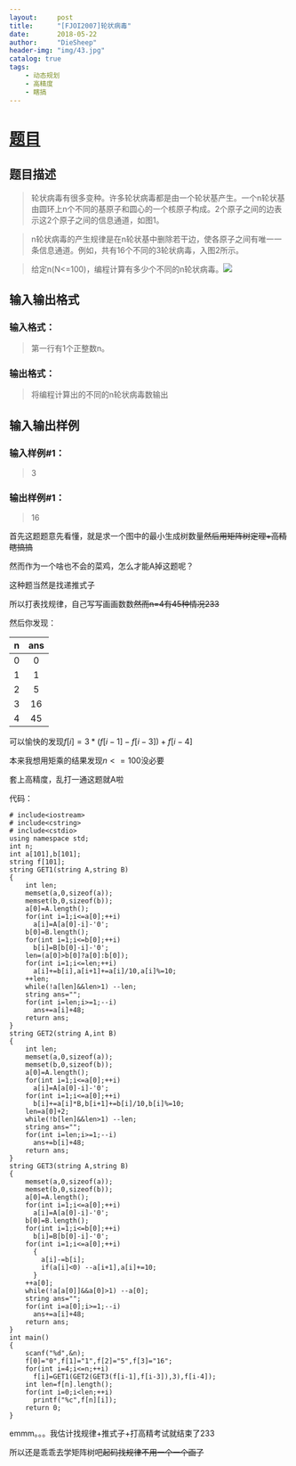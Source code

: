 ```yaml
---
layout:     post
title:      "[FJOI2007]轮状病毒"
date:       2018-05-22
author:     "DieSheep"
header-img: "img/43.jpg"
catalog: true
tags:
    - 动态规划
    - 高精度
    - 瞎搞
---
```


# [题目](https://www.luogu.org/problemnew/show/P2144)
## 题目描述
>轮状病毒有很多变种。许多轮状病毒都是由一个轮状基产生。一个n轮状基由圆环上n个不同的基原子和圆心的一个核原子构成。2个原子之间的边表示这2个原子之间的信息通道，如图1。

>n轮状病毒的产生规律是在n轮状基中删除若干边，使各原子之间有唯一一条信息通道。例如，共有16个不同的3轮状病毒，入图2所示。

>给定n(N<=100)，编程计算有多少个不同的n轮状病毒。![](https://cdn.luogu.org/upload/pic/1408.png)

## 输入输出格式
### 输入格式：
>第一行有1个正整数n。

### 输出格式：
>将编程计算出的不同的n轮状病毒数输出

## 输入输出样例
### 输入样例#1： 
>3

### 输出样例#1： 
>16

首先这题题意先看懂，就是求一个图中的最小生成树数量~~然后用矩阵树定理+高精瞎搞搞~~

然而作为一个啥也不会的菜鸡，怎么才能A掉这题呢？

这种题当然是找递推式子

所以打表找规律，自己写写画画数数~~然而n=4有45种情况233~~

然后你发现：

| n | ans |
| :----------: | :----------: |
| 0 | 0 |
| 1 | 1 |
| 2 | 5 |
| 3 | 16 |
| 4 |  45|


可以愉快的发现$f[i]=3*(f[i-1]-f[i-3])+f[i-4]$

本来我想用矩乘的结果发现$n<=100$没必要

套上高精度，乱打一通这题就A啦

代码：
```
# include<iostream>
# include<cstring>
# include<cstdio>
using namespace std;
int n;
int a[101],b[101];
string f[101];
string GET1(string A,string B)
{
  	int len;
	memset(a,0,sizeof(a));
	memset(b,0,sizeof(b));
  	a[0]=A.length();
  	for(int i=1;i<=a[0];++i)
      a[i]=A[a[0]-i]-'0';
	b[0]=B.length();
  	for(int i=1;i<=b[0];++i)
      b[i]=B[b[0]-i]-'0';
  	len=(a[0]>b[0]?a[0]:b[0]);
  	for(int i=1;i<=len;++i)
      a[i]+=b[i],a[i+1]+=a[i]/10,a[i]%=10;   
  	++len;
  	while(!a[len]&&len>1) --len;
  	string ans="";
	for(int i=len;i>=1;--i)
      ans+=a[i]+48;
    return ans;
}
string GET2(string A,int B)
{
	int len;
  	memset(a,0,sizeof(a));
  	memset(b,0,sizeof(b));
  	a[0]=A.length();
  	for(int i=1;i<=a[0];++i)
      a[i]=A[a[0]-i]-'0';
  	for(int i=1;i<=a[0];++i)
      b[i]+=a[i]*B,b[i+1]+=b[i]/10,b[i]%=10;   
  	len=a[0]+2;
  	while(!b[len]&&len>1) --len;
  	string ans="";
  	for(int i=len;i>=1;--i)
  	  ans+=b[i]+48;
  	return ans;
}
string GET3(string A,string B)
{
	memset(a,0,sizeof(a));
  	memset(b,0,sizeof(b));
	a[0]=A.length();
  	for(int i=1;i<=a[0];++i)
      a[i]=A[a[0]-i]-'0';
  	b[0]=B.length();
  	for(int i=1;i<=b[0];++i)
      b[i]=B[b[0]-i]-'0';
    for(int i=1;i<=a[0];++i)
      {
	  	a[i]-=b[i];
       	if(a[i]<0) --a[i+1],a[i]+=10;
      }
    ++a[0];
    while(!a[a[0]]&&a[0]>1) --a[0];
    string ans="";
    for(int i=a[0];i>=1;--i)
      ans+=a[i]+48;
    return ans;
}
int main()
{
	scanf("%d",&n);
	f[0]="0",f[1]="1",f[2]="5",f[3]="16";
	for(int i=4;i<=n;++i)
	  f[i]=GET1(GET2(GET3(f[i-1],f[i-3]),3),f[i-4]);
	int len=f[n].length();
	for(int i=0;i<len;++i)
	  printf("%c",f[n][i]);
	return 0;
}
```

emmm。。。我估计找规律+推式子+打高精考试就结束了233

所以还是乖乖去学矩阵树吧~~起码找规律不用一个一个画了~~
